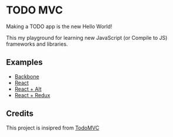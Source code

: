 # TODO MVC <!--{.title}-->

Making a TODO app is the new Hello World!

This my playground for learning new JavaScript (or Compile to JS) frameworks and libraries.

## Examples

- [Backbone](./backbone/)
- [React](./react/)
- [React + Alt](./react-alt/)
- [React + Redux](./react-redux/)
<!-- {ul:.examples} -->

## Credits <!-- {.credits} -->

This project is insipred from [TodoMVC](todomvc.com)
